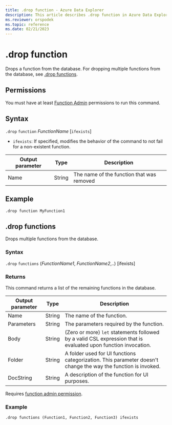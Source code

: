 ```yaml
---
title: .drop function - Azure Data Explorer
description: This article describes .drop function in Azure Data Explorer.
ms.reviewer: orspodek
ms.topic: reference
ms.date: 02/21/2023
---
```

# .drop function

Drops a function from the database.
For dropping multiple functions from the database, see [.drop functions](#drop-functions).

## Permissions

You must have at least [Function Admin](access-control/role-based-access-control.md) permissions to run this command.

## Syntax

`.drop` `function` *FunctionName* [`ifexists`]

* `ifexists`: If specified, modifies the behavior of the command to
  not fail for a non-existent function.

|Output parameter |Type |Description
|---|---|--- 
|Name  |String |The name of the function that was removed

## Example

```kusto
.drop function MyFunction1
```

## .drop functions

Drops multiple functions from the database.

### Syntax

`.drop` `functions` (*FunctionName1*, *FunctionName2*,..) [ifexists]

### Returns

This command returns a list of the remaining functions in the database.

|Output parameter |Type |Description
|---|---|--- 
|Name  |String |The name of the function. 
|Parameters  |String |The parameters required by the function.
|Body  |String |(Zero or more) `let` statements followed by a valid CSL expression that is evaluated upon function invocation.
|Folder|String|A folder used for UI functions categorization. This parameter doesn't change the way the function is invoked.
|DocString|String|A description of the function for UI purposes.

Requires [function admin permission](./access-control/role-based-access-control.md).

### Example
 
```kusto
.drop functions (Function1, Function2, Function3) ifexists
```
